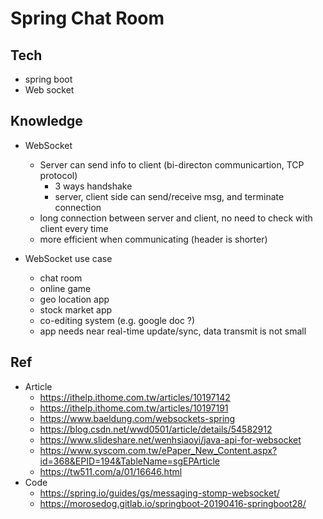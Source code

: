 # Spring Chat Room

## Tech
- spring boot
- Web socket

## Knowledge
- WebSocket
	- Server can send info to client (bi-directon communicartion, TCP protocol)
		- 3 ways handshake
		- server, client side can send/receive msg, and terminate connection
	- long connection between server and client, no need to check with client every time
	- more efficient when communicating (header is shorter)

- WebSocket use case
	- chat room
	- online game
	- geo location app
	- stock market app
	- co-editing system (e.g. google doc ?)
	- app needs near real-time update/sync, data transmit is not small

## Ref
- Article
	- https://ithelp.ithome.com.tw/articles/10197142
	- https://ithelp.ithome.com.tw/articles/10197191
	- https://www.baeldung.com/websockets-spring
	- https://blog.csdn.net/wwd0501/article/details/54582912
	- https://www.slideshare.net/wenhsiaoyi/java-api-for-websocket
	- https://www.syscom.com.tw/ePaper_New_Content.aspx?id=368&EPID=194&TableName=sgEPArticle
	- https://tw511.com/a/01/16646.html
- Code
	- https://spring.io/guides/gs/messaging-stomp-websocket/
	- https://morosedog.gitlab.io/springboot-20190416-springboot28/